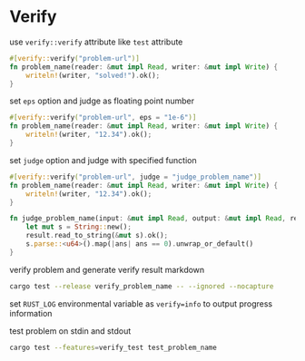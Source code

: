 # Verify

use `verify::verify` attribute like `test` attribute
```rust
#[verify::verify("problem-url")]
fn problem_name(reader: &mut impl Read, writer: &mut impl Write) {
    writeln!(writer, "solved!").ok();
}
```

set `eps` option and judge as floating point number
```rust
#[verify::verify("problem-url", eps = "1e-6")]
fn problem_name(reader: &mut impl Read, writer: &mut impl Write) {
    writeln!(writer, "12.34").ok();
}
```

set `judge` option and judge with specified function
```rust
#[verify::verify("problem-url", judge = "judge_problem_name")]
fn problem_name(reader: &mut impl Read, writer: &mut impl Write) {
    writeln!(writer, "12.34").ok();
}

fn judge_problem_name(input: &mut impl Read, output: &mut impl Read, result: &mut impl Read) -> bool {
    let mut s = String::new();
    result.read_to_string(&mut s).ok();
    s.parse::<u64>().map(|ans| ans == 0).unwrap_or_default()
}
```

verify problem and generate verify result markdown
```sh
cargo test --release verify_problem_name -- --ignored --nocapture
```

set `RUST_LOG` environmental variable as `verify=info` to output progress information

test problem on stdin and stdout
```sh
cargo test --features=verify_test test_problem_name
```
